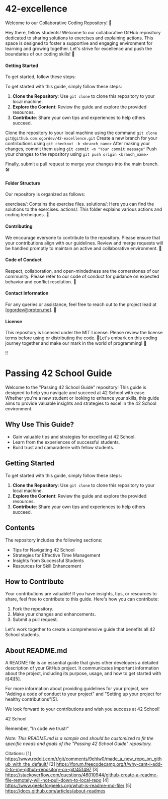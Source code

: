 # 42-excellence

Welcome to our Collaborative Coding Repository! 🚀

Hey there, fellow students! Welcome to our collaborative GitHub repository dedicated to sharing solutions to exercises and explaining actions. This space is designed to foster a supportive and engaging environment for learning and growing together. Let's strive for excellence and push the boundaries of our coding skills! 🌟

#### Getting Started

To get started, follow these steps:

To get started with this guide, simply follow these steps:

1. **Clone the Repository**: Use `git clone` to clone this repository to your local machine.
2. **Explore the Content**: Review the guide and explore the provided resources.
3. **Contribute**: Share your own tips and experiences to help others succeed.

Clone the repository to your local machine using the command 
```git clone git@github.com:ogordev/42-excellence.git```
Create a new branch for your contributions using ```git checkout -b <branch_name>```
After making your changes, commit them using ```git commit -m "Your commit message"```
Push your changes to the repository using ```git push origin <branch_name>```

Finally, submit a pull request to merge your changes into the main branch. 🛠️

#### Folder Structure

Our repository is organized as follows:

exercises/: Contains the exercise files.
solutions/: Here you can find the solutions to the exercises.
actions/: This folder explains various actions and coding techniques. 📁

#### Contributing

We encourage everyone to contribute to the repository. Please ensure that your contributions align with our guidelines. Review and merge requests will be handled promptly to maintain an active and collaborative environment. 🤝

#### Code of Conduct

Respect, collaboration, and open-mindedness are the cornerstones of our community. Please refer to our code of conduct for guidance on expected behavior and conflict resolution. 🤗

#### Contact Information

For any queries or assistance, feel free to reach out to the project lead at [ogordev@proton.me]. 📧

#### License

This repository is licensed under the MIT License. Please review the license terms before using or distributing the code. 📜Let's embark on this coding journey together and make our mark in the world of programming! 🚀


!!


# Passing 42 School Guide

Welcome to the "Passing 42 School Guide" repository! This guide is designed to help you navigate and succeed at 42 School with ease. Whether you're a new student or looking to enhance your skills, this guide aims to provide valuable insights and strategies to excel in the 42 School environment.

## Why Use This Guide?

- Gain valuable tips and strategies for excelling at 42 School.
- Learn from the experiences of successful students.
- Build trust and camaraderie with fellow students.

## Getting Started

To get started with this guide, simply follow these steps:

1. **Clone the Repository**: Use `git clone` to clone this repository to your local machine.
2. **Explore the Content**: Review the guide and explore the provided resources.
3. **Contribute**: Share your own tips and experiences to help others succeed.

## Contents

The repository includes the following sections:

- Tips for Navigating 42 School
- Strategies for Effective Time Management
- Insights from Successful Students
- Resources for Skill Enhancement

## How to Contribute

Your contributions are valuable! If you have insights, tips, or resources to share, feel free to contribute to this guide. Here's how you can contribute:

1. Fork the repository.
2. Make your changes and enhancements.
3. Submit a pull request.

Let's work together to create a comprehensive guide that benefits all 42 School students.

## About README.md

A README file is an essential guide that gives other developers a detailed description of your GitHub project. It communicates important information about the project, including its purpose, usage, and how to get started with it[4][5].

For more information about providing guidelines for your project, see "Adding a code of conduct to your project" and "Setting up your project for healthy contributions"[5].

We look forward to your contributions and wish you success at 42 School!

42 School

Remember, "In code we trust!"

*Note: This README.md is a sample and should be customized to fit the specific needs and goals of the "Passing 42 School Guide" repository.*

Citations:
[1] https://www.reddit.com/r/git/comments/9ehlw0/made_a_new_repo_on_github_with_the_default/
[2] https://forum.freecodecamp.org/t/why-cant-i-add-it-to-my-github-repository-on-git/451497
[3] https://stackoverflow.com/questions/46010944/github-create-a-readme-file-remotely-will-not-pull-down-to-local-repo
[4] https://www.geeksforgeeks.org/what-is-readme-md-file/
[5] https://docs.github.com/articles/about-readmes
